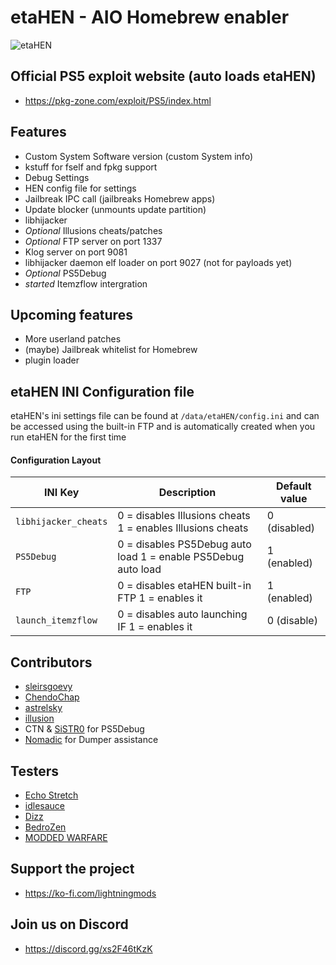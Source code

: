 # etaHEN - AIO Homebrew enabler

![etaHEN](https://github.com/LightningMods/etaHEN/blob/main/ETAHEN.png)

## Official PS5 exploit website (auto loads etaHEN)
- https://pkg-zone.com/exploit/PS5/index.html

## Features
 - Custom System Software version (custom System info)
 - kstuff for fself and fpkg support 
 - Debug Settings
 - HEN config file for settings
 - Jailbreak IPC call (jailbreaks Homebrew apps)
 - Update blocker (unmounts update partition)
 - libhijacker
 - *Optional* Illusions cheats/patches
 - *Optional* FTP server on port 1337
 - Klog server on port 9081
 - libhijacker daemon elf loader on port 9027 (not for payloads yet)
 - *Optional* PS5Debug
 - *started* Itemzflow intergration

## Upcoming features
 - More userland patches
 - (maybe) Jailbreak whitelist for Homebrew
 - plugin loader

## etaHEN INI Configuration file 
etaHEN's ini settings file can be found at `/data/etaHEN/config.ini` and can be accessed using the built-in FTP
and is automatically created when you run etaHEN for the first time

#### Configuration Layout 

| INI Key             | Description                                                 | Default value
|---------------------|-------------------------------------------------------------|---------------------|
| `libhijacker_cheats` | 0 = disables Illusions cheats  1 = enables Illusions cheats |  0 (disabled)     |                                         
| `PS5Debug`           | 0 = disables PS5Debug auto load 1 = enable PS5Debug auto load | 1 (enabled)     |
| `FTP`                | 0 = disables etaHEN built-in FTP 1 = enables it                | 1 (enabled)    |
| `launch_itemzflow`   | 0 = disables auto launching IF 1 = enables it                | 0 (disable)    |


## Contributors
- [sleirsgoevy](https://github.com/sleirsgoevy)
- [ChendoChap](https://github.com/ChendoChap)
- [astrelsky](https://github.com/astrelsky)
- [illusion](https://github.com/illusion0001)
- CTN & [SiSTR0](https://github.com/SiSTR0) for PS5Debug
- [Nomadic](https://github.com/jeroendev-one) for Dumper assistance 

## Testers
- [Echo Stretch](https://twitter.com/StretchEcho)
- [idlesauce](https://github.com/idlesauce)
- [Dizz](https://github.com/DizzRL)
- [BedroZen](https://twitter.com/BedroZen)
- [MODDED WARFARE](https://twitter.com/MODDED_WARFARE)

## Support the project
- https://ko-fi.com/lightningmods


## Join us on Discord
- https://discord.gg/xs2F46tKzK
